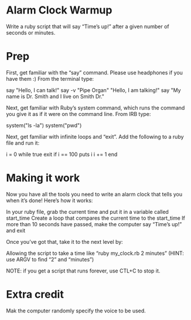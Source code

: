 Alarm Clock Warmup
===
Write a ruby script that will say “Time’s up!” after a given number of seconds or minutes.

Prep
===

First, get familiar with the “say” command.  Please use headphones if you have them :)  From the terminal type:

say "Hello, I can talk\!"
say -v "Pipe Organ" "Hello, I am talking\!"
say "My name is Dr. Smith and I live on Smith Dr."

Next, get familiar with Ruby’s system command, which runs the command you give it as if it were on the command line.  From IRB type:

system("ls -la")
system("pwd")

Next, get familiar with infinite loops and “exit”.  Add the following to a ruby file and run it:

i = 0
while true
  exit if i == 100
  puts i
  i += 1
end

Making it work
===

Now you have all the tools you need to write an alarm clock that tells you when it’s done!  Here’s how it works:

In your ruby file, grab the current time and put it in a variable called start_time
Create a loop that compares the current time to the start_time
If more than 10 seconds have passed, make the computer say “Time’s up!” and exit

Once you’ve got that, take it to the next level by:

Allowing the script to take a time like “ruby my_clock.rb 2 minutes” (HINT: use ARGV to find “2” and “minutes”)

NOTE: if you get a script that runs forever, use CTL+C to stop it.

Extra credit
===

Mak the computer randomly specify the voice to be used.
